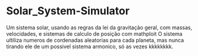 # Solar_System-Simulator
Um sistema solar, usando as regras da lei da gravitação geral, com massas, velocidades, e sistemas de calculo de posição com mathploit
O sistema ultiliza numeros de cordenadas aleatorias para cada planeta, mas nunca tirando ele de um possivel sistema armonico, só as vezes kkkkkkkk.
